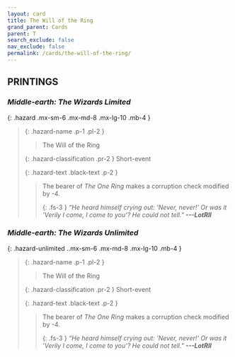 ```yaml
---
layout: card
title: The Will of the Ring
grand_parent: Cards
parent: T
search_exclude: false
nav_exclude: false
permalink: /cards/the-will-of-the-ring/
---
```


## PRINTINGS


### _Middle-earth: The Wizards Limited_

{: .hazard .mx-sm-6 .mx-md-8 .mx-lg-10 .mb-4 }
> {: .hazard-name .p-1 .pl-2 }
> > <div class="hazard-mp"></div>
> > <div class="card-name">The Will of the Ring</div>
>
> {: .hazard-classification .pr-2 }
> Short-event
>
> {: .hazard-text .black-text .p-2 }
> > The bearer of _The One Ring_ makes a corruption check modified by -4. 
> > 
> > {: .fs-3 } 
> > _“He heard himself crying out: 'Never, never!' Or was it 'Verily I come, I come to you'? He could not tell."_ ***---&#65279;LotRII*** 
>

### _Middle-earth: The Wizards Unlimited_

{: .hazard-unlimited ..mx-sm-6 .mx-md-8 .mx-lg-10 .mb-4 }
> {: .hazard-name .p-1 .pl-2 }
> > <div class="hazard-mp"></div>
> > <div class="card-name">The Will of the Ring</div>
>
> {: .hazard-classification .pr-2 }
> Short-event
>
> {: .hazard-text .black-text .p-2 }
> > The bearer of _The One Ring_ makes a corruption check modified by -4. 
> > 
> > {: .fs-3 } 
> > _“He heard himself crying out: 'Never, never!' Or was it 'Verily I come, I come to you'? He could not tell."_ ***---&#65279;LotRII*** 
>
